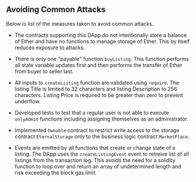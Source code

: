 ## Avoiding Common Attacks

Below is list of the measures taken to avoid common attacks.

* The contracts supporting this DApp do not intentionally store a balance of Ether and have no functions to manage storage of Ether.  This by itself reduces exposure to attacks.

* There is only one "payable" function ```buyListing```.  This function performs all state variable updates first and then performs the transfer of Ether from buyer to seller last.

* All inputs to ```createListing``` function are validated using ```require```. The listing Title is limited to 32 characters and listing Description to 256 characters.  Listing Price is required to be greater than zero to prevent underflow.

* Developed tests to test that a regular user is not able to execute ```onlyAdmin``` functions including assigning themselves as an administrator.

* Implemented ```Ownable``` contract to restrict write access to the storage contract ```EternalStorage``` only to the business logic contract ```MarketPlace```.

* Events are emitted by all functions that create or change state of a listing.  The DApp uses the ```createListingEvent``` event to retreive list of all listings from the transaction log. This avoids the need for a solidity function to loop over and return an array of undetermined length and risk exceeding the block gas limit.